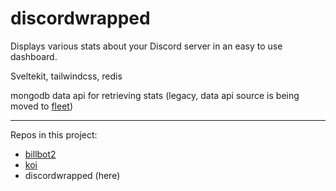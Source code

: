 # discordwrapped

Displays various stats about your Discord server in an easy to use dashboard.

Sveltekit, tailwindcss, redis

mongodb data api for retrieving stats (legacy, data api source is being moved to [fleet](https://github.com/WiIIiamTang/fleet))

---

Repos in this project:
- [billbot2](https://github.com/WiIIiamTang/billbot2)
- [koi](https://github.com/WiIIiamTang/koi)
- discordwrapped (here)
